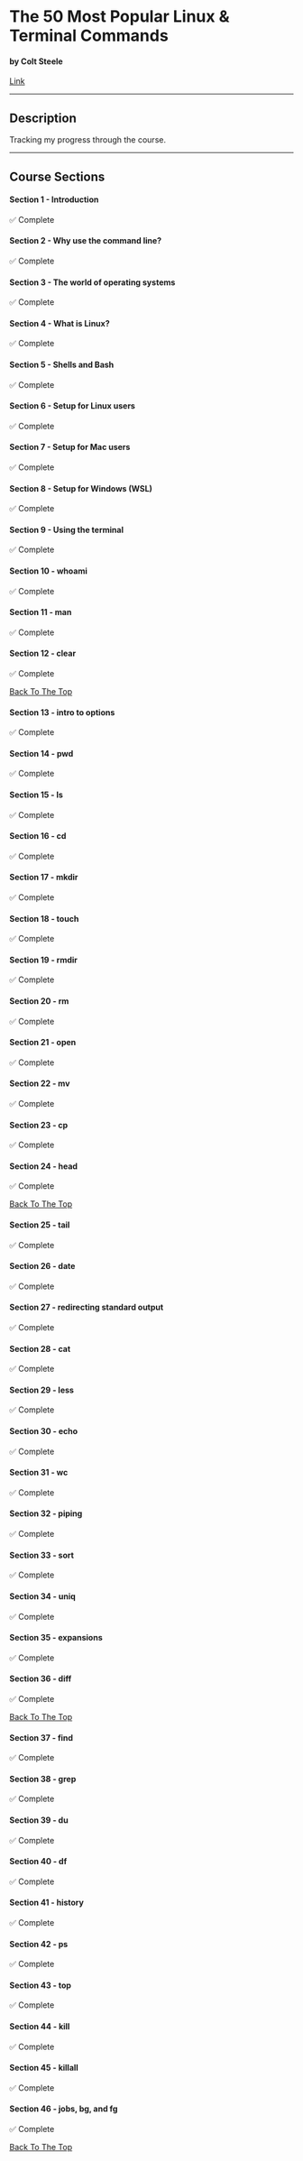 # The 50 Most Popular Linux & Terminal Commands

#### by Colt Steele

[Link](https://www.youtube.com/watch?v=ZtqBQ68cfJc&t)

---

## Description

Tracking my progress through the course.

---

## Course Sections

#### Section 1 - Introduction

✅ Complete

#### Section 2 - Why use the command line?

✅ Complete

#### Section 3 - The world of operating systems

✅ Complete

#### Section 4 - What is Linux?

✅ Complete

#### Section 5 - Shells and Bash

✅ Complete

#### Section 6 - Setup for Linux users

✅ Complete

#### Section 7 - Setup for Mac users

✅ Complete

#### Section 8 - Setup for Windows (WSL)

✅ Complete

#### Section 9 - Using the terminal

✅ Complete

#### Section 10 - whoami

✅ Complete

#### Section 11 - man

✅ Complete

#### Section 12 - clear

✅ Complete

[Back To The Top](#the-50-most-popular-linux--terminal-commands)

#### Section 13 - intro to options

✅ Complete

#### Section 14 - pwd

✅ Complete

#### Section 15 - ls

✅ Complete

#### Section 16 - cd

✅ Complete

#### Section 17 - mkdir

✅ Complete

#### Section 18 - touch

✅ Complete

#### Section 19 - rmdir

✅ Complete

#### Section 20 - rm

✅ Complete

#### Section 21 - open

✅ Complete

#### Section 22 - mv

✅ Complete

#### Section 23 - cp

✅ Complete

#### Section 24 - head

✅ Complete

[Back To The Top](#the-50-most-popular-linux--terminal-commands)

#### Section 25 - tail

✅ Complete

#### Section 26 - date

✅ Complete

#### Section 27 - redirecting standard output

✅ Complete

#### Section 28 - cat

✅ Complete

#### Section 29 - less

✅ Complete

#### Section 30 - echo

✅ Complete

#### Section 31 - wc

✅ Complete

#### Section 32 - piping

✅ Complete

#### Section 33 - sort

✅ Complete

#### Section 34 - uniq

✅ Complete

#### Section 35 - expansions

✅ Complete

#### Section 36 - diff

✅ Complete

[Back To The Top](#the-50-most-popular-linux--terminal-commands)

#### Section 37 - find

✅ Complete

#### Section 38 - grep

✅ Complete

#### Section 39 - du

✅ Complete

#### Section 40 - df

✅ Complete

#### Section 41 - history

✅ Complete

#### Section 42 - ps

✅ Complete

#### Section 43 - top

✅ Complete

#### Section 44 - kill

✅ Complete

#### Section 45 - killall

✅ Complete

#### Section 46 - jobs, bg, and fg

✅ Complete

[Back To The Top](#the-50-most-popular-linux--terminal-commands)
